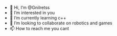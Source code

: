 - 👋 Hi, I’m @Gnilretss
- 👀 I’m interested in you
- 🌱 I’m currently learning c++
- 💞️ I’m looking to collaborate on robotics and games
- 📫 How to reach me you cant

<!---
Gnilretss/Gnilretss is a ✨ special ✨ repository because its `README.md` (this file) appears on your GitHub profile.
You can click the Preview link to take a look at your changes.
--->

